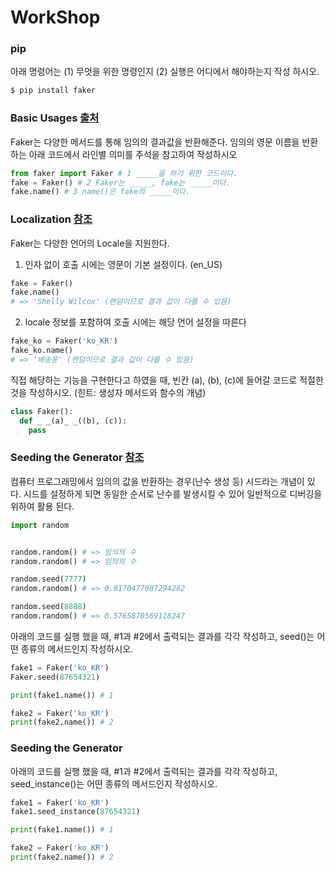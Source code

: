 # WorkShop

### pip
아래 명령어는 (1) 무엇을 위한 명령인지 (2) 실행은 어디에서 해야하는지 작성 하시오.
```bash
$ pip install faker
```

### Basic Usages [출처](https://github.com/joke2k/faker#basic-usage)
Faker는 다양한 메서드를 통해 임의의 결과값을 반환해준다. 임의의 영문 이름을 반환하는 아래 코드에서 라인별 의미를 주석을 참고하여 작성하시오

```python
from faker import Faker # 1 _____을 하기 위한 코드이다.
fake = Faker() # 2 Faker는 _____, fake는 _____이다.
fake.name() # 3 name()은 fake의 _____이다.
```

### Localization [참조](https://github.com/joke2k/faker#localization)
Faker는 다양한 언어의 Locale을 지원한다.

1. 인자 없이 호출 시에는 영문이 기본 설정이다. (en_US)
```python
fake = Faker()
fake.name()
# => 'Shelly Wilcox' (랜덤이므로 결과 값이 다를 수 있음)
```

2. locale 정보를 포함하여 호출 시에는 해당 언어 설정을 따른다
```python
fake_ko = Faker('ko_KR')
fake_ko.name()
# => '배송윤' (랜덤이므로 결과 값이 다를 수 있음)
```

직접 해당하는 기능을 구현한다고 하였을 때, 빈칸 (a), (b), (c)에 들어갈 코드로 적절한 것을 작성하시오. (힌트: 생성자 메서드와 함수의 개념)
```python
class Faker():
  def _ _(a)_ _((b), (c)):
    pass
```

### Seeding the Generator [참조](https://github.com/joke2k/faker#seeding-the-generator)
컴퓨터 프로그래밍에서 임의의 값을 반환하는 경우(난수 생성 등) 시드라는 개념이 있다. 시드를 설정하게 되면 동일한 순서로 난수를 발생시킬 수 있어 일반적으로 디버깅을 위하여 활용 된다.
```python
import random


random.random() # => 임의의 수
random.random() # => 임의의 수

random.seed(7777)
random.random() # => 0.8170477907294282

random.seed(8888)
random.random() # => 0.5765870569118247
```

아래의 코드를 실행 했을 때, #1과 #2에서 출력되는 결과를 각각 작성하고, seed()는 어떤 종류의 메서드인지 작성하시오.
```python
fake1 = Faker('ko_KR')
Faker.seed(87654321)

print(fake1.name()) # 1

fake2 = Faker('ko_KR')
print(fake2.name()) # 2
```

### Seeding the Generator
아래의 코드를 실행 했을 때, #1과 #2에서 출력되는 결과를 각각 작성하고, seed_instance()는 어떤 종류의 메서드인지 작성하시오.
```python
fake1 = Faker('ko_KR')
fake1.seed_instance(87654321)

print(fake1.name()) # 1

fake2 = Faker('ko_KR')
print(fake2.name()) # 2
```